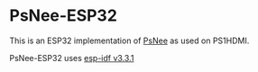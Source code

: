 # PsNee-ESP32

This is an ESP32 implementation of [PsNee](https://github.com/kalymos/PsNee) as used on PS1HDMI.

PsNee-ESP32 uses [esp-idf v3.3.1](https://github.com/espressif/esp-idf/tree/release/v3.3)

